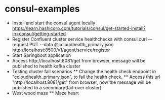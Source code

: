 # consul-examples
* Install and start the consul agent locally
  https://learn.hashicorp.com/tutorials/consul/get-started-install?in=consul/getting-started
* Register Confluent cluster service healthchecks with consul
  curl --request PUT --data @ccloudhealth_primary.json http://localhost:8500/v1/agent/service/register
* Start Springboot application
* Access http://localhost:8081/get from browser, message will be published to health kafka cluster
* Testing cluster fail scenarios
  ** Change the health check endpoint in "ccloudhealth_primary.json", to fail the health check.
  ** Access this url "http://localhost:8081/get" from browser, now the message will be published to a secondary(fail-over cluster).
* West wood maze
** Maze heart
